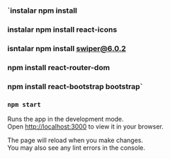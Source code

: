 ### `instalar npm install
### instalar npm install react-icons     
### isntalar npm install swiper@6.0.2              
### npm install react-router-dom   
### npm install react-bootstrap bootstrap`
### `npm start`

Runs the app in the development mode.\
Open [http://localhost:3000](http://localhost:3000) to view it in your browser.

The page will reload when you make changes.\
You may also see any lint errors in the console.


